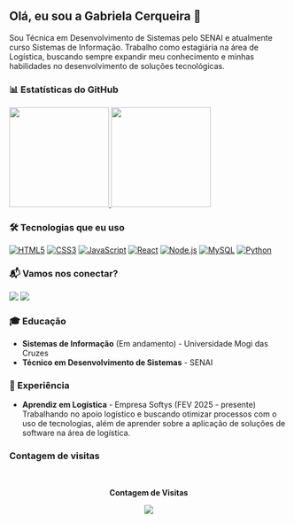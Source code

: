 ## Olá, eu sou a Gabriela Cerqueira 👋

Sou Técnica em Desenvolvimento de Sistemas pelo SENAI e atualmente curso Sistemas de Informação. Trabalho como estagiária na área de Logística, buscando sempre expandir meu conhecimento e minhas habilidades no desenvolvimento de soluções tecnológicas.

### 📊 Estatísticas do GitHub

<div>
  <a href="https://github.com/gabicerqueira">
    <img height="180em" src="https://github-readme-stats.vercel.app/api?username=gabicerqueira&show_icons=true&theme=dark"/>
    <img height="180em" src="https://github-readme-stats.vercel.app/api/top-langs/?username=gabicerqueira&layout=compact&langs_count=16&theme=dark"/>
  </a>
</div>


### 🛠️ Tecnologias que eu uso

[![HTML5](https://img.shields.io/badge/HTML5-%23E34F26?style=for-the-badge&logo=html5&logoColor=white)](https://developer.mozilla.org/en-US/docs/Web/HTML)
[![CSS3](https://img.shields.io/badge/CSS3-%231572B6?style=for-the-badge&logo=css3&logoColor=white)](https://developer.mozilla.org/en-US/docs/Web/CSS)
[![JavaScript](https://img.shields.io/badge/JavaScript-%23F7DF1E?style=for-the-badge&logo=javascript&logoColor=black)](https://developer.mozilla.org/en-US/docs/Web/JavaScript)
[![React](https://img.shields.io/badge/React-%2361DAFB?style=for-the-badge&logo=react&logoColor=black)](https://reactjs.org/)
[![Node.js](https://img.shields.io/badge/Node.js-%23339933?style=for-the-badge&logo=node.js&logoColor=white)](https://nodejs.org/)
[![MySQL](https://img.shields.io/badge/MySQL-%234479A1?style=for-the-badge&logo=mysql&logoColor=white)](https://www.mysql.com/)
[![Python](https://img.shields.io/badge/Python-%2314354C?style=for-the-badge&logo=python&logoColor=white)](https://www.python.org/)



### 📬 Vamos nos conectar?

<div> 
  <a href = "mailto:gabiicerqueira7@gmail.com"><img src="https://img.shields.io/badge/-Gmail-%23333?style=for-the-badge&logo=gmail&logoColor=white" target="_blank"></a>
  <a href="https://www.linkedin.com/in/gabriela-cerqueira-14b204331" target="_blank"><img src="https://img.shields.io/badge/-LinkedIn-%230077B5?style=for-the-badge&logo=linkedin&logoColor=white" target="_blank"></a> 
</div>

### 🎓 Educação

- **Sistemas de Informação** (Em andamento) - Universidade Mogi das Cruzes
- **Técnico em Desenvolvimento de Sistemas** - SENAI

### 💼 Experiência

- **Aprendiz em Logística** - Empresa Softys (FEV 2025 - presente)  
  Trabalhando no apoio logístico e buscando otimizar processos com o uso de tecnologias, além de aprender sobre a aplicação de soluções de software na área de logística.

### Contagem de visitas
<div align="center">
  <br><p align="centre"><b>Contagem de Visitas</b></p>  
  <p align="center"><img align="center" src="https://profile-counter.glitch.me/gabicerqueira}/count.svg" /></p> 
  <br>
</div>
